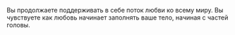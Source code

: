 Вы продолжаете поддерживать в себе поток любви ко всему миру. Вы чувствуете как любовь начинает заполнять ваше тело, начиная с частей головы.